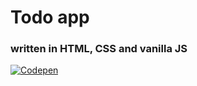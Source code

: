 # Todo app 

### written in HTML, CSS and vanilla JS


  [![Codepen](https://res.cloudinary.com/dyesndrn8/image/upload/v1611120972/Button-Black-Small_oescui.png "Link to Codepen")](https://codepen.io/mhdafh7/pen/poEqYvd)
